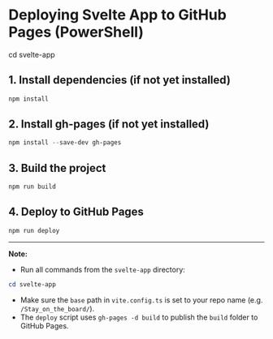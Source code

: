 # Deploying Svelte App to GitHub Pages (PowerShell)

cd svelte-app

## 1. Install dependencies (if not yet installed)
```powershell
npm install
```

## 2. Install gh-pages (if not yet installed)
```powershell
npm install --save-dev gh-pages
```

## 3. Build the project
```powershell
npm run build
```

## 4. Deploy to GitHub Pages
```powershell
npm run deploy
```

---

**Note:**
- Run all commands from the `svelte-app` directory:
```powershell
cd svelte-app
```
- Make sure the `base` path in `vite.config.ts` is set to your repo name (e.g. `/Stay_on_the_board/`).
- The `deploy` script uses `gh-pages -d build` to publish the `build` folder to GitHub Pages. 
